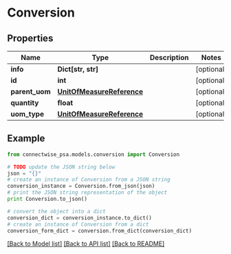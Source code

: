 # Conversion


## Properties
Name | Type | Description | Notes
------------ | ------------- | ------------- | -------------
**info** | **Dict[str, str]** |  | [optional] 
**id** | **int** |  | [optional] 
**parent_uom** | [**UnitOfMeasureReference**](UnitOfMeasureReference.md) |  | [optional] 
**quantity** | **float** |  | [optional] 
**uom_type** | [**UnitOfMeasureReference**](UnitOfMeasureReference.md) |  | [optional] 

## Example

```python
from connectwise_psa.models.conversion import Conversion

# TODO update the JSON string below
json = "{}"
# create an instance of Conversion from a JSON string
conversion_instance = Conversion.from_json(json)
# print the JSON string representation of the object
print Conversion.to_json()

# convert the object into a dict
conversion_dict = conversion_instance.to_dict()
# create an instance of Conversion from a dict
conversion_form_dict = conversion.from_dict(conversion_dict)
```
[[Back to Model list]](../README.md#documentation-for-models) [[Back to API list]](../README.md#documentation-for-api-endpoints) [[Back to README]](../README.md)


